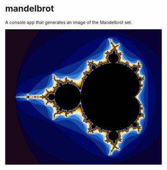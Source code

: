 # mandelbrot
 A console app that generates an image of the Mandelbrot set.
 
 ![Mandelbrot set](Mandelbrot.PNG)
